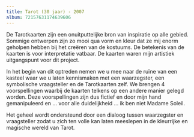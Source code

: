 ```yaml
---
title: Tarot (30 jaar) - 2007
album: 72157631174639606
---
```

De Tarotkaarten zijn een onuitputtelijke bron van inspiratie op alle gebied. Sommige ontwerpen zijn zo mooi qua vorm en kleur dat ze mij enorm geholpen hebben bij het creëren van de kostuums. De betekenis van de kaarten is voor interpretatie vatbaar. De kaarten waren mijn artistiek uitgangspunt voor dit project.

In het begin van dit optreden nemen we u mee naar de ruïne van een kasteel waar we u laten kennismaken met een waarzegster, een symbolische vraagsteller en de Tarotkaarten zelf.
We brengen 4 voorspellingen waarbij de kaarten telkens op een andere manier gelegd worden. Deze voorspellingen zijn dus fictief en door mijn hand gemanipuleerd en ... voor alle duidelijkheid ... ik ben niet Madame Soleil.

Het geheel wordt ondersteund door een dialoog tussen waarzegster en vraagsteller zodat u zich ten volle kan laten meeslepen in de kleurrijke en magische wereld van Tarot.
